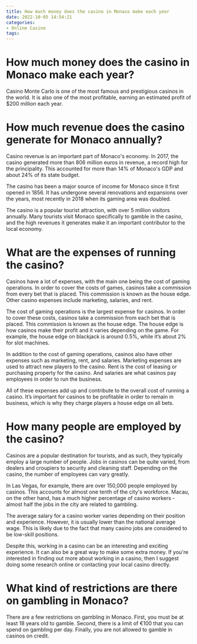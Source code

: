 ```yaml
---
title: How much money does the casino in Monaco make each year
date: 2022-10-05 14:54:21
categories:
- Online Casino
tags:
---
```



#  How much money does the casino in Monaco make each year?

Casino Monte Carlo is one of the most famous and prestigious casinos in the world. It is also one of the most profitable, earning an estimated profit of $200 million each year.

#  How much revenue does the casino generate for Monaco annually? 

Casino revenue is an important part of Monaco's economy. In 2017, the casino generated more than 806 million euros in revenue, a record high for the principality. This accounted for more than 14% of Monaco's GDP and about 24% of its state budget.

The casino has been a major source of income for Monaco since it first opened in 1856. It has undergone several renovations and expansions over the years, most recently in 2018 when its gaming area was doubled. 

The casino is a popular tourist attraction, with over 5 million visitors annually. Many tourists visit Monaco specifically to gamble in the casino, and the high revenues it generates make it an important contributor to the local economy.

#  What are the expenses of running the casino? 

Casinos have a lot of expenses, with the main one being the cost of gaming operations. In order to cover the costs of games, casinos take a commission from every bet that is placed. This commission is known as the house edge. Other casino expenses include marketing, salaries, and rent.

The cost of gaming operations is the largest expense for casinos. In order to cover these costs, casinos take a commission from each bet that is placed. This commission is known as the house edge. The house edge is how casinos make their profit and it varies depending on the game. For example, the house edge on blackjack is around 0.5%, while it’s about 2% for slot machines.

In addition to the cost of gaming operations, casinos also have other expenses such as marketing, rent, and salaries. Marketing expenses are used to attract new players to the casino. Rent is the cost of leasing or purchasing property for the casino. And salaries are what casinos pay employees in order to run the business.

All of these expenses add up and contribute to the overall cost of running a casino. It’s important for casinos to be profitable in order to remain in business, which is why they charge players a house edge on all bets.

#  How many people are employed by the casino? 

Casinos are a popular destination for tourists, and as such, they typically employ a large number of people. Jobs in casinos can be quite varied, from dealers and croupiers to security and cleaning staff. Depending on the casino, the number of employees can vary greatly.

In Las Vegas, for example, there are over 150,000 people employed by casinos. This accounts for almost one tenth of the city's workforce. Macau, on the other hand, has a much higher percentage of casino workers - almost half the jobs in the city are related to gambling. 

The average salary for a casino worker varies depending on their position and experience. However, it is usually lower than the national average wage. This is likely due to the fact that many casino jobs are considered to be low-skill positions. 

Despite this, working in a casino can be an interesting and exciting experience. It can also be a great way to make some extra money. If you're interested in finding out more about working in a casino, then I suggest doing some research online or contacting your local casino directly.

#  What kind of restrictions are there on gambling in Monaco?

There are a few restrictions on gambling in Monaco. First, you must be at least 18 years old to gamble. Second, there is a limit of €100 that you can spend on gambling per day. Finally, you are not allowed to gamble in casinos on credit.